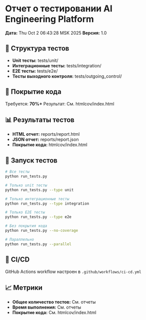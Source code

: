 
# Отчет о тестировании AI Engineering Platform

**Дата:** Thu Oct  2 06:43:28 MSK 2025
**Версия:** 1.0

## 📁 Структура тестов

- **Unit тесты:** tests/unit/
- **Интеграционные тесты:** tests/integration/
- **E2E тесты:** tests/e2e/
- **Тесты выходного контроля:** tests/outgoing_control/

## 🎯 Покрытие кода

Требуется: **70%+**
Результат: См. htmlcov/index.html

## 📊 Результаты тестов

- **HTML отчет:** reports/report.html
- **JSON отчет:** reports/report.json
- **Покрытие кода:** htmlcov/index.html

## 🚀 Запуск тестов

```bash
# Все тесты
python run_tests.py

# Только unit тесты
python run_tests.py --type unit

# Только интеграционные тесты
python run_tests.py --type integration

# Только E2E тесты
python run_tests.py --type e2e

# Без покрытия кода
python run_tests.py --no-coverage

# Параллельно
python run_tests.py --parallel
```

## 🔧 CI/CD

GitHub Actions workflow настроен в `.github/workflows/ci-cd.yml`

## 📈 Метрики

- **Общее количество тестов:** См. отчеты
- **Время выполнения:** См. отчеты
- **Покрытие кода:** См. htmlcov/index.html
